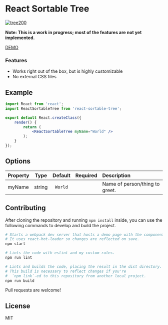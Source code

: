# React Sortable Tree

[![tree200](https://cloud.githubusercontent.com/assets/4413963/18860410/26f64de8-84b8-11e6-9284-350308eed30a.png)](https://fritz-c.github.io/react-sortable-tree/)

__Note: This is a work in progress; most of the features are not yet implemented.__

[DEMO](https://fritz-c.github.io/react-sortable-tree/)

### Features

- Works right out of the box, but is highly customizable
- No external CSS files

## Example

```jsx
import React from 'react';
import ReactSortableTree from 'react-sortable-tree';

export default React.createClass({
    render() {
        return (
            <ReactSortableTree myName="World" />
        );
    }
});

```

## Options

Property            | Type   | Default        | Required | Description
:-------------------|:------:|:--------------:|:--------:|:----------------------------------------
myName              | string | `World`        |          | Name of person/thing to greet.

## Contributing

After cloning the repository and running `npm install` inside, you can use the following commands to develop and build the project.

```sh
# Starts a webpack dev server that hosts a demo page with the component.
# It uses react-hot-loader so changes are reflected on save.
npm start

# Lints the code with eslint and my custom rules.
npm run lint

# Lints and builds the code, placing the result in the dist directory.
# This build is necessary to reflect changes if you're 
#  `npm link`-ed to this repository from another local project.
npm run build
```

Pull requests are welcome!

## License

MIT
